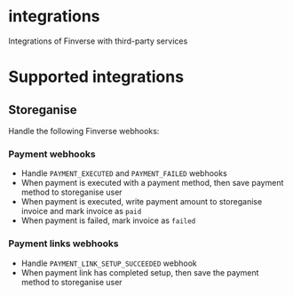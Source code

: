 # integrations
Integrations of Finverse with third-party services

# Supported integrations

## Storeganise
Handle the following Finverse webhooks:

### Payment webhooks
* Handle `PAYMENT_EXECUTED` and `PAYMENT_FAILED` webhooks
* When payment is executed with a payment method, then save payment method to storeganise user
* When payment is executed, write payment amount to storeganise invoice and mark invoice as `paid`
* When payment is failed, mark invoice as `failed`

### Payment links webhooks
* Handle `PAYMENT_LINK_SETUP_SUCCEEDED` webhook
* When payment link has completed setup, then save the payment method to storeganise user